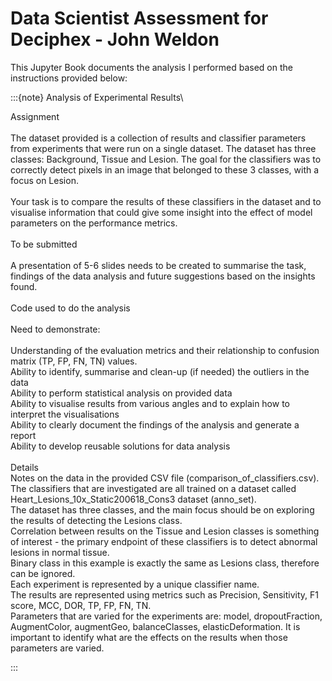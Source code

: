 # Data Scientist Assessment for Deciphex - John Weldon


This Jupyter Book documents the analysis I performed based on the instructions provided below:

:::{note}
Analysis of Experimental Results\

Assignment\
\
The dataset provided is a collection of results and classifier parameters from experiments that were run on a single dataset. The dataset has three classes: Background, Tissue and Lesion. The goal for the classifiers was to correctly detect pixels in an image that belonged to these 3 classes, with a focus on Lesion.\
\
Your task is to compare the results of these classifiers in the dataset and to visualise information that could give some insight into the effect of model parameters on the performance metrics.\
\
To be submitted\
\
A presentation of 5-6 slides needs to be created to summarise the task, findings of the data analysis and future suggestions based on the insights found.\
\
Code used to do the analysis\
\
Need to demonstrate:\
\
Understanding of the evaluation metrics and their relationship to confusion matrix (TP, FP, FN, TN) values.\
Ability to identify, summarise and clean-up (if needed) the outliers in the data\
Ability to perform statistical analysis on provided data \
Ability to visualise results from various angles and to explain how to interpret the visualisations\
Ability to clearly document the findings of the analysis and generate a report\
Ability to develop reusable solutions for data analysis\
\
Details\
Notes on the data in the provided CSV file (comparison_of_classifiers.csv).\
The classifiers that are investigated are all trained on a dataset called Heart_Lesions_10x_Static200618_Cons3 dataset (anno_set).\
The dataset has three classes, and the main focus should be on exploring the results of detecting the Lesions class.\
Correlation between results on the Tissue and Lesion classes is something of interest - the primary endpoint of these classifiers is to detect abnormal lesions in normal tissue.\
Binary class in this example is exactly the same as Lesions class, therefore can  be ignored.\
Each experiment is represented by a unique classifier name.\
The results are represented using metrics such as Precision, Sensitivity, F1 score, MCC, DOR, TP, FP, FN, TN.\
Parameters that are varied for the experiments are: model, dropoutFraction, AugmentColor, augmentGeo, balanceClasses, elasticDeformation. It is important to identify what are the effects on the results when those parameters are varied.

:::